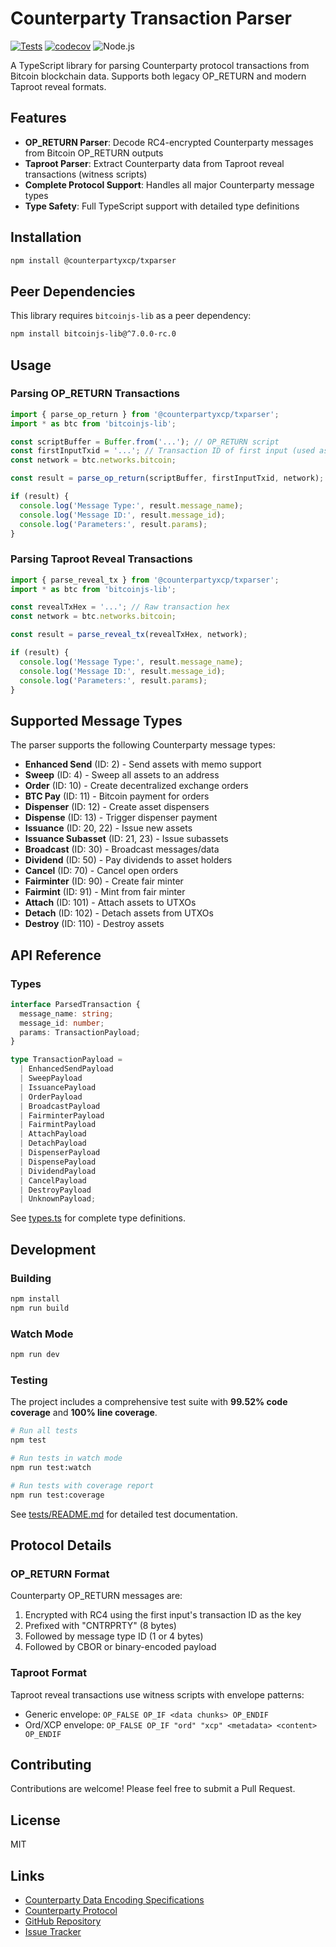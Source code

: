 # Counterparty Transaction Parser

[![Tests](https://github.com/CounterpartyXCP/TxParser/actions/workflows/test.yml/badge.svg)](https://github.com/CounterpartyXCP/TxParser/actions/workflows/test.yml)
[![codecov](https://codecov.io/gh/CounterpartyXCP/TxParser/graph/badge.svg?token=45D6G1ESFV)](https://codecov.io/gh/CounterpartyXCP/TxParser)
![Node.js](https://img.shields.io/badge/node-20%20%7C%2022-brightgreen)

A TypeScript library for parsing Counterparty protocol transactions from Bitcoin blockchain data. Supports both legacy OP_RETURN and modern Taproot reveal formats.

## Features

- **OP_RETURN Parser**: Decode RC4-encrypted Counterparty messages from Bitcoin OP_RETURN outputs
- **Taproot Parser**: Extract Counterparty data from Taproot reveal transactions (witness scripts)
- **Complete Protocol Support**: Handles all major Counterparty message types
- **Type Safety**: Full TypeScript support with detailed type definitions

## Installation

```bash
npm install @counterpartyxcp/txparser
```

## Peer Dependencies

This library requires `bitcoinjs-lib` as a peer dependency:

```bash
npm install bitcoinjs-lib@^7.0.0-rc.0
```

## Usage

### Parsing OP_RETURN Transactions

```typescript
import { parse_op_return } from '@counterpartyxcp/txparser';
import * as btc from 'bitcoinjs-lib';

const scriptBuffer = Buffer.from('...'); // OP_RETURN script
const firstInputTxid = '...'; // Transaction ID of first input (used as RC4 key)
const network = btc.networks.bitcoin;

const result = parse_op_return(scriptBuffer, firstInputTxid, network);

if (result) {
  console.log('Message Type:', result.message_name);
  console.log('Message ID:', result.message_id);
  console.log('Parameters:', result.params);
}
```

### Parsing Taproot Reveal Transactions

```typescript
import { parse_reveal_tx } from '@counterpartyxcp/txparser';
import * as btc from 'bitcoinjs-lib';

const revealTxHex = '...'; // Raw transaction hex
const network = btc.networks.bitcoin;

const result = parse_reveal_tx(revealTxHex, network);

if (result) {
  console.log('Message Type:', result.message_name);
  console.log('Message ID:', result.message_id);
  console.log('Parameters:', result.params);
}
```

## Supported Message Types

The parser supports the following Counterparty message types:

- **Enhanced Send** (ID: 2) - Send assets with memo support
- **Sweep** (ID: 4) - Sweep all assets to an address
- **Order** (ID: 10) - Create decentralized exchange orders
- **BTC Pay** (ID: 11) - Bitcoin payment for orders
- **Dispenser** (ID: 12) - Create asset dispensers
- **Dispense** (ID: 13) - Trigger dispenser payment
- **Issuance** (ID: 20, 22) - Issue new assets
- **Issuance Subasset** (ID: 21, 23) - Issue subassets
- **Broadcast** (ID: 30) - Broadcast messages/data
- **Dividend** (ID: 50) - Pay dividends to asset holders
- **Cancel** (ID: 70) - Cancel open orders
- **Fairminter** (ID: 90) - Create fair minter
- **Fairmint** (ID: 91) - Mint from fair minter
- **Attach** (ID: 101) - Attach assets to UTXOs
- **Detach** (ID: 102) - Detach assets from UTXOs
- **Destroy** (ID: 110) - Destroy assets

## API Reference

### Types

```typescript
interface ParsedTransaction {
  message_name: string;
  message_id: number;
  params: TransactionPayload;
}

type TransactionPayload =
  | EnhancedSendPayload
  | SweepPayload
  | IssuancePayload
  | OrderPayload
  | BroadcastPayload
  | FairminterPayload
  | FairmintPayload
  | AttachPayload
  | DetachPayload
  | DispenserPayload
  | DispensePayload
  | DividendPayload
  | CancelPayload
  | DestroyPayload
  | UnknownPayload;
```

See [types.ts](./src/types.ts) for complete type definitions.

## Development

### Building

```bash
npm install
npm run build
```

### Watch Mode

```bash
npm run dev
```

### Testing

The project includes a comprehensive test suite with **99.52% code coverage** and **100% line coverage**.

```bash
# Run all tests
npm test

# Run tests in watch mode
npm run test:watch

# Run tests with coverage report
npm run test:coverage
```

See [tests/README.md](./tests/README.md) for detailed test documentation.

## Protocol Details

### OP_RETURN Format

Counterparty OP_RETURN messages are:

1. Encrypted with RC4 using the first input's transaction ID as the key
2. Prefixed with "CNTRPRTY" (8 bytes)
3. Followed by message type ID (1 or 4 bytes)
4. Followed by CBOR or binary-encoded payload

### Taproot Format

Taproot reveal transactions use witness scripts with envelope patterns:

- Generic envelope: `OP_FALSE OP_IF <data chunks> OP_ENDIF`
- Ord/XCP envelope: `OP_FALSE OP_IF "ord" "xcp" <metadata> <content> OP_ENDIF`

## Contributing

Contributions are welcome! Please feel free to submit a Pull Request.

## License

MIT

## Links

- [Counterparty Data Encoding Specifications](https://docs.counterparty.io/docs/advanced/specifications/counterparty-data-encoding/)
- [Counterparty Protocol](https://counterparty.io/)
- [GitHub Repository](https://github.com/CounterpartyXCP/TxParser)
- [Issue Tracker](https://github.com/CounterpartyXCP/TxParser/issues)

